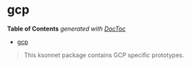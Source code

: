 # gcp

<!-- START doctoc generated TOC please keep comment here to allow auto update -->
<!-- DON'T EDIT THIS SECTION, INSTEAD RE-RUN doctoc TO UPDATE -->
**Table of Contents**  *generated with [DocToc](https://github.com/thlorenz/doctoc)*

- [gcp](#gcp)

<!-- END doctoc generated TOC please keep comment here to allow auto update -->

> This ksonnet package contains GCP specific prototypes.
